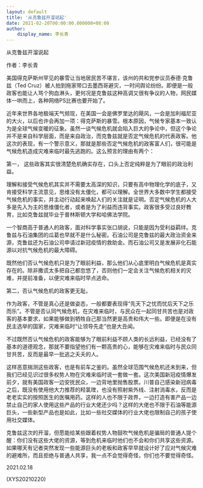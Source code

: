 ```yaml
---
layout: default
title: '从克鲁兹开溜说起'
date: 2021-02-20T00:00:00.000000+08:00
author:
    display_name: 李长青
---
```


从克鲁兹开溜说起

作者：李长青

美国得克萨斯州罕见的暴雪让当地居民苦不堪言，该州的共和党参议员泰德·克鲁兹（Ted Cruz）被人拍到拖家带口去墨西哥避灾，一时间舆论纷纷。即便是一般政客也能让人骂个狗血淋头，更何况是克鲁兹这种高调又很有争议的人物，网民媒体一哄而上，各种网络PS比赛也要开始了。

近年来世界各地极端天气频现，在美国一会是佛罗里达的飓风，一会是加利福尼亚的大火，以后也许会再加一项：得克萨斯的暴雪。根本原因，气候专家基本一致认为是全球气候变暖的征象。虽然一谈气候危机就会陷入巨大的争论中，但这个争论并不是来自科学层面，而是来自政治，而克鲁兹就是否定气候危机的代表政客。他这次的表现，有一个警示意义，那就是那些否定气候危机的政客富人们，很可能是气候危机造成灾难来临时最先逃跑的。这么预言的理由有两个：

第一， 这些政客其实很清楚危机确实存在，口头上否定纯粹是为了眼前的政治利益。

理解和接受气候危机其实并不需要太高深的知识，只要有高中物理化学的底子，又肯接受科学主流意见，思维没有太僵化，都可以理解。全世界大多数中学生都接受气候危机的事实，并主动行动起来唤起人们的关注就是证明。否定气候危机的人大多是先入为主的思维僵化者，或者是为了利益而违背事实。政客很多受过良好教育，比如克鲁兹就毕业于普林斯顿大学和哈佛法学院。

一个智商高于普通人的政客，面对科学事实张口胡说，只能是因为受利益羁绊。克鲁兹与石油集团的瓜葛也早就不是什么秘密。石油公司是克鲁兹的最大政治资金来源，克鲁兹还为石油公司申请过新冠疫情的救助金。而石油公司又是发展非化石能源以对抗气候危机的最大障碍。

既然他们否认气候危机只是为了眼前利益，那么他们从心底里明白气候危机是真实存在的。除非撒谎太多把自己都忽悠了，否则他们一定会关注气候危机相关的灾难，并提前准备，以便灾难来临时早点逃命。

第二，否认气候危机的政客更无耻。

作为政客，不管是真心还是做姿态，一般都要表现得“先天下之忧而忧后天下之乐而乐”。不管是否认同气候危机，在灾难来临时，与民众在一起同甘共苦也是对政客的基本要求，如果能够做到牺牲自己那当然更是高贵和伟大一些。即便是在没有民主选举的国家，灾难来临时“让领导先走”也是大丑闻。

不过既然否认气候危机的政客能够为了眼前利益不顾人类的长远利益，已经没有了基本的道德观念，那就不要指望他们有一颗高贵的心，能够在灾难来临时与民众同甘共苦，反而是最早一批逃之夭夭的人。

这样恶意揣测这些政客，也是有前车之鉴的。虽然全球范围气候危机还未到来，但我们已经见识过很多权势人物在灾难来临时说一套做一套。这次美国新冠疫情爆发前夕，就有美国政客一边安抚民众，一边背地里抛售股票。川普自己感染新冠病毒之后，既没有使用他大力推荐的羟氯喹，也没有照射紫外线、注射消毒水，反而是老老实实的按照医生的医嘱用药。这样的人也不限于政界，一边打造有害产品一边禁止自己的家人使用这些产品的行业大佬还少吗？这样的大佬也不限于石油等能源巨头，一些新型产品也是如此，比如一些社交媒体的行业大佬也限制自己的孩子使用社交媒体。

克鲁兹这次的开溜，但愿能给某些跟着权势人物鼓吹气候危机是骗局的普通人提个醒：你们没有这些大佬的资源，等到危机来临时他们也不会和你们共享这些资源。如果哪天有记者突然发现一些能源巨头的老板和政客早早就设计好了应对气候灾难的避难所，而且拒绝与普通人共享，我一点不会觉得奇怪，你们也不要觉得奇怪。

2021.02.18

(XYS20210220)

